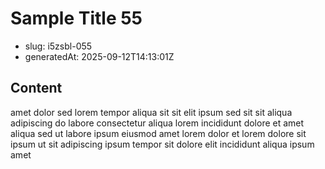 # Sample Title 55

- slug: i5zsbl-055
- generatedAt: 2025-09-12T14:13:01Z

## Content
amet dolor sed lorem tempor aliqua sit sit elit ipsum sed sit sit aliqua adipiscing do labore consectetur aliqua lorem incididunt dolore et amet aliqua sed ut labore ipsum eiusmod amet lorem dolor et lorem dolore sit ipsum ut sit adipiscing ipsum tempor sit dolore elit incididunt aliqua ipsum amet
